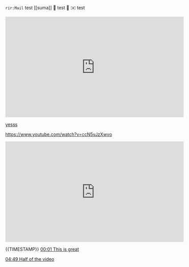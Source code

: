 `rir:Mail` test
[[suma]] 🥼
test 🤣
✉️ test
<iframe width="560" height="315" src="https://www.youtube.com/embed/sEgzrRNkgsE" title="YouTube video player" frameborder="0" allow="accelerometer; autoplay; clipboard-write; encrypted-media; gyroscope; picture-in-picture" allowfullscreen></iframe> 

[yesss](<https://www.youtube.com/embed/sEgzrRNkgsE" title="YouTube video player" frameborder="0" allow="accelerometer; autoplay; clipboard-write; encrypted-media; gyroscope; picture-in-picture>) 

https://www.youtube.com/watch?v=ccN5vJzXwvo

<iframe width="560" height="315" src="https://www.youtube.com/embed/ccN5vJzXwvo" title="YouTube video player" frameborder="0" allow="accelerometer; autoplay; clipboard-write; encrypted-media; gyroscope; picture-in-picture" allowfullscreen></iframe>


{{TIMESTAMP}}
[00:01 This is great](https://www.youtube.com/watch?v=ccN5vJzXwvo#t=1.339566)

[04:49 Half of the video](https://www.youtube.com/watch?v=ccN5vJzXwvo#t=289.8708891595615)

